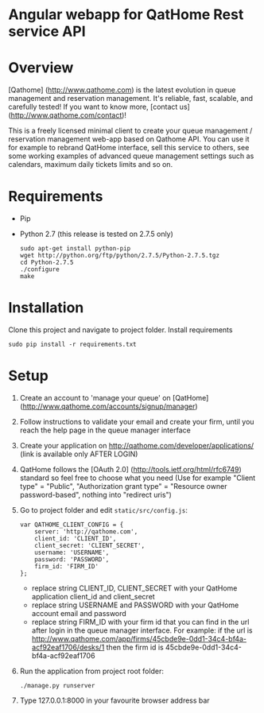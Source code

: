# Angular webapp for QatHome Rest service API

# Overview

[Qathome] (http://www.qathome.com) is the latest evolution in queue management and reservation management. It's reliable, fast, scalable, and carefully tested! If you want to know more, [contact us] (http://www.qathome.com/contact)!

This is a freely licensed minimal client to create your queue management / reservation management web-app based on Qathome API. You can use it for example to rebrand QatHome interface, sell this service to others, see some working examples of advanced queue management settings such as calendars, maximum daily tickets limits and so on. 

# Requirements

* Pip
* Python 2.7 (this release is tested on 2.7.5 only)

    ```
    sudo apt-get install python-pip
    wget http://python.org/ftp/python/2.7.5/Python-2.7.5.tgz
    cd Python-2.7.5
    ./configure
    make
    ```
    
# Installation

Clone this project and navigate to project folder. Install requirements

    sudo pip install -r requirements.txt

# Setup

1. Create an account to 'manage your queue' on [QatHome] (http://www.qathome.com/accounts/signup/manager)
2. Follow instructions to validate your email and create your firm, until you reach the help page in the queue manager interface
3. Create your application on http://qathome.com/developer/applications/ (link is available only AFTER LOGIN)
4. QatHome follows the [OAuth 2.0] (http://tools.ietf.org/html/rfc6749) standard so feel free to choose what you need (Use for example "Client type" = "Public", "Authorization grant type" = "Resource owner password-based", nothing into "redirect uris")
5. Go to project folder and edit `static/src/config.js`:
    ```
    var QATHOME_CLIENT_CONFIG = {
        server: 'http://qathome.com',
        client_id: 'CLIENT_ID',
        client_secret: 'CLIENT_SECRET',
        username: 'USERNAME',
        password: 'PASSWORD',
        firm_id: 'FIRM_ID'
    };
    ```
    * replace string CLIENT_ID, CLIENT_SECRET with your QatHome application client_id and client_secret 
    * replace string USERNAME and PASSWORD with your QatHome account email and password
    * replace string FIRM_ID with your firm id that you can find in the url after login in the queue manager interface. For example: if the url is http://www.qathome.com/app/firms/45cbde9e-0dd1-34c4-bf4a-acf92eaf1706/desks/1 then the firm id is 45cbde9e-0dd1-34c4-bf4a-acf92eaf1706
    
12. Run the application from project root folder:
    ```
    ./manage.py runserver
    ```
    
13. Type 127.0.0.1:8000 in your favourite browser address bar
